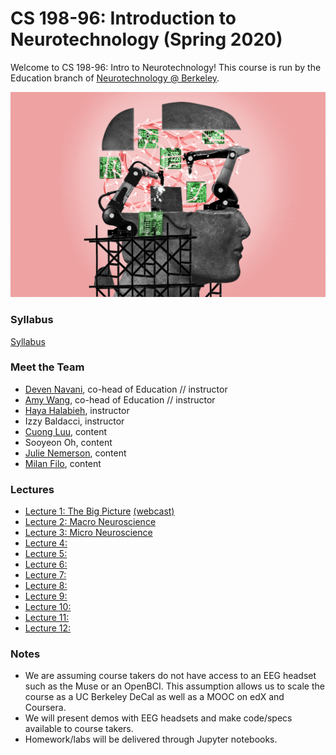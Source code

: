 # CS 198-96: Introduction to Neurotechnology (Spring 2020)

Welcome to CS 198-96: Intro to Neurotechnology! This course is run by the Education branch of [Neurotechnology @ Berkeley](https://neurotech.berkeley.edu).

![](neurotech.gif)

### Syllabus

[Syllabus](https://docs.google.com/document/d/1RNY-i1McHvnUqbty7TlWxkoekqouRAe-HznR-ZPzUc0/edit?usp=sharing)

### Meet the Team

- [Deven Navani](https://linkedin.com/in/devennavani), co-head of Education // instructor
- [Amy Wang](https://www.linkedin.com/in/amywang58/), co-head of Education // instructor
- [Haya Halabieh](https://www.linkedin.com/in/haya-halabieh-145941187/), instructor
- Izzy Baldacci, instructor
- [Cuong Luu](https://www.linkedin.com/in/cuong-luu/), content
- Sooyeon Oh, content
- [Julie Nemerson](https://www.linkedin.com/in/julie-nemerson/), content
- [Milan Filo](https://www.linkedin.com/in/milan-f-b2a861110/), content 

### Lectures

- [Lecture 1: The Big Picture](https://docs.google.com/presentation/d/18uCmsE90HPA1_8xNekUP94K5ErNxOS5hffchtTHXlLg/edit?usp=sharing) [(webcast)](https://www.youtube.com/watch?v=JWnHp_lqkKY) 
- [Lecture 2: Macro Neuroscience](https://docs.google.com/presentation/d/1qf8d9TegBbjmpbiEGmMCCupMV_R1GzlB0OUxH956umc/edit?usp=sharing)
- [Lecture 3: Micro Neuroscience](https://docs.google.com/presentation/d/1v1lizm3QJqGZx0vuf2hYUl0MvI9G786ZRvUn52kutPk/edit?usp=sharing)
- [Lecture 4: ]()
- [Lecture 5: ]()
- [Lecture 6: ]()
- [Lecture 7: ]()
- [Lecture 8: ]()
- [Lecture 9: ]()
- [Lecture 10: ]()
- [Lecture 11: ]()
- [Lecture 12: ]()

<!-- ### Labs

- [Lab 1: Getting started with EEG](http://docs.openbci.com/Tutorials/02-Ganglion_Getting%20Started_Guide)
- Lab 2: Sensory extension
- [Lab 3: Detecting event-related potentials](lab3)
- [Lab 4: Neurofeedback](lab4)
- [Lab 5: Steady-state visually evoked potentials](lab5)
- [Lab 6: Detecting stress using biosignals](lab6)
- [Lab 7: Measuring attention using cross-brain correlations](lab7)
- [Lab 8: Detecting and controlling muscle movements](lab8)
- [Lab 9: Characterizing EEG responses to smell](lab9) -->

### Notes

* We are assuming course takers do not have access to an EEG headset such as the Muse or an OpenBCI. This assumption allows us to scale the course as a UC Berkeley DeCal as well as a MOOC on edX and Coursera.
* We will present demos with EEG headsets and make code/specs available to course takers.
* Homework/labs will be delivered through Jupyter notebooks.
